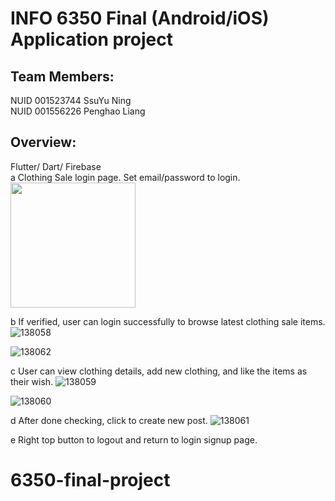 # INFO 6350 Final (Android/iOS) Application project
## Team Members:
NUID 001523744 SsuYu Ning <br />
NUID 001556226 Penghao Liang <br />
## Overview:
Flutter/ Dart/ Firebase <br />
a  Clothing Sale login page. Set email/password to login.
<img src="https://user-images.githubusercontent.com/56193342/116321598-efaaca00-a7ec-11eb-9c19-4c8b15dd01cf.png" width="200">

b If verified, user can login successfully to browse latest clothing sale items. 
![138058](https://user-images.githubusercontent.com/56193342/116321645-04875d80-a7ed-11eb-8c7d-fb8a03d671b8.png)

![138062](https://user-images.githubusercontent.com/56193342/116321787-57611500-a7ed-11eb-83ff-0d886a8b47bc.png)

c User can view clothing details, add new clothing, and like the items as their wish.
![138059](https://user-images.githubusercontent.com/56193342/116321702-1f59d200-a7ed-11eb-8490-8552a32ae877.png)

![138060](https://user-images.githubusercontent.com/56193342/116321711-241e8600-a7ed-11eb-805a-22e3b1430538.png)

d After done checking, click to create new post.
![138061](https://user-images.githubusercontent.com/56193342/116321768-49ab8f80-a7ed-11eb-89bb-06dd87e74bcb.png)


e Right top button to logout and return to login signup page.

# 6350-final-project
